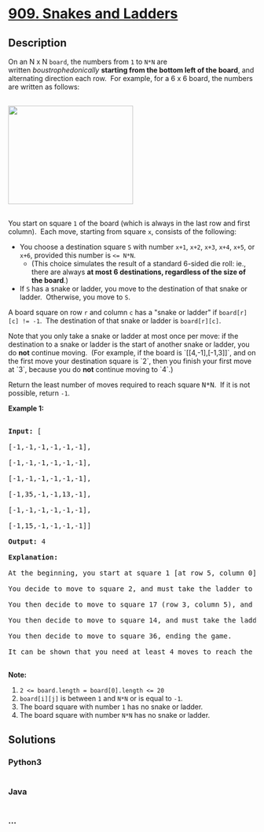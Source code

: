 # [909. Snakes and Ladders](https://leetcode.com/problems/snakes-and-ladders)



## Description

<p>On an N x N <code>board</code>, the numbers from <code>1</code> to <code>N*N</code> are written&nbsp;<em>boustrophedonically</em>&nbsp;<strong>starting from the bottom&nbsp;left of the board</strong>, and alternating direction each row.&nbsp; For example, for a 6 x 6 board, the numbers are written as follows:</p>



<pre>

<img alt="" src="https://cdn.jsdelivr.net/gh/yanglr/leetcode-ac@master/assets/0900-0999/0909.Snakes%20and%20Ladders/images/snakes.png" style="width: 254px; height: 200px;" />

</pre>



<p>You start on square <code>1</code> of the board (which is always in the last row and&nbsp;first column).&nbsp; Each move, starting from square <code>x</code>, consists of the following:</p>



<ul>
	<li>You choose a destination square <code>S</code> with number&nbsp;<code>x+1</code>, <code>x+2</code>, <code>x+3</code>, <code>x+4</code>, <code>x+5</code>, or <code>x+6</code>, provided this&nbsp;number is&nbsp;<code>&lt;=&nbsp;N*N</code>.
	<ul>
		<li>(This choice simulates the result of a standard 6-sided die roll: ie., there are always <strong>at most 6 destinations, regardless of the size of the board</strong>.)</li>
	</ul>
	</li>
	<li>If <code>S</code>&nbsp;has a snake or ladder, you move to the destination of that snake or ladder.&nbsp; Otherwise, you move to <code>S</code>.</li>
</ul>



<p>A board square on row <code>r</code> and column <code>c</code>&nbsp;has a &quot;snake or ladder&quot; if <code>board[r][c] != -1</code>.&nbsp; The destination of that snake or ladder is <code>board[r][c]</code>.</p>



<p>Note that you only take a snake or ladder at most once per move: if the destination to a snake or ladder is the start of another&nbsp;snake or ladder, you do <strong>not</strong> continue moving.&nbsp; (For example, if the board is `[[4,-1],[-1,3]]`, and on the first move your destination square is `2`, then you finish your first move at&nbsp;`3`, because you do <strong>not</strong> continue moving to `4`.)</p>



<p>Return the least number of moves required to reach square <font face="monospace">N*N</font>.&nbsp; If it is not possible, return <code>-1</code>.</p>



<p><strong>Example 1:</strong></p>



<pre>

<strong>Input: </strong>[

[-1,-1,-1,-1,-1,-1],

[-1,-1,-1,-1,-1,-1],

[-1,-1,-1,-1,-1,-1],

[-1,35,-1,-1,13,-1],

[-1,-1,-1,-1,-1,-1],

[-1,15,-1,-1,-1,-1]]

<strong>Output: </strong>4

<strong>Explanation: </strong>

At the beginning, you start at square 1 [at row 5, column 0].

You decide to move to square 2, and must take the ladder to square 15.

You then decide to move to square 17 (row 3, column 5), and must take the snake to square 13.

You then decide to move to square 14, and must take the ladder to square 35.

You then decide to move to square 36, ending the game.

It can be shown that you need at least 4 moves to reach the N*N-th square, so the answer is 4.

</pre>



<p><strong>Note:</strong></p>



<ol>
	<li><code>2 &lt;= board.length = board[0].length&nbsp;&lt;= 20</code></li>
	<li><code>board[i][j]</code>&nbsp;is between <code>1</code> and <code>N*N</code> or is equal to <code>-1</code>.</li>
	<li>The board&nbsp;square with number <code>1</code> has no snake or ladder.</li>
	<li>The board square with number <code>N*N</code> has no snake or ladder.</li>
</ol>



## Solutions

<!-- tabs:start -->

### **Python3**

```python

```

### **Java**

```java

```

### **...**

```

```

<!-- tabs:end -->
